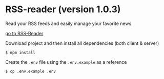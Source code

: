 # RSS-reader (version 1.0.3)
Read your RSS feeds and easily manage your favorite news.

[go to RSS-Reader](http://rss-reader.speaking.odessa.ua)


Download project and then install all dependencies (both client & server)
```
$ npm install
```

Create the `.env` file using the `.env.example` as a reference
```
$ cp .env.example .env
```
